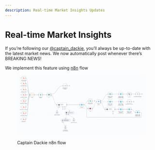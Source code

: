 ```yaml
---
description: Real-time Market Insights Updates
---
```


# Real-time Market Insights

If you’re following our [@captain\_dackie](https://x.com/captain_dackie), you’ll always be up-to-date with the latest market news. We now automatically post whenever there’s BREAKING NEWS!&#x20;

We implement this feature using [n8n](https://n8n.io/) flow

<figure><img src="../.gitbook/assets/image (3).png" alt=""><figcaption><p>Captain Dackie n8n flow</p></figcaption></figure>
